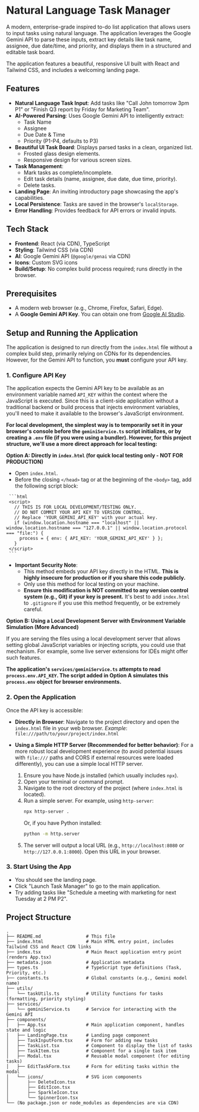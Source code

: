 
# Natural Language Task Manager

A modern, enterprise-grade inspired to-do list application that allows users to input tasks using natural language. The application leverages the Google Gemini API to parse these inputs, extract key details like task name, assignee, due date/time, and priority, and displays them in a structured and editable task board.

The application features a beautiful, responsive UI built with React and Tailwind CSS, and includes a welcoming landing page.

## Features

*   **Natural Language Task Input**: Add tasks like "Call John tomorrow 3pm P1" or "Finish Q3 report by Friday for Marketing Team".
*   **AI-Powered Parsing**: Uses Google Gemini API to intelligently extract:
    *   Task Name
    *   Assignee
    *   Due Date & Time
    *   Priority (P1-P4, defaults to P3)
*   **Beautiful UI Task Board**: Displays parsed tasks in a clean, organized list.
    *   Frosted glass design elements.
    *   Responsive design for various screen sizes.
*   **Task Management**:
    *   Mark tasks as complete/incomplete.
    *   Edit task details (name, assignee, due date, due time, priority).
    *   Delete tasks.
*   **Landing Page**: An inviting introductory page showcasing the app's capabilities.
*   **Local Persistence**: Tasks are saved in the browser's `localStorage`.
*   **Error Handling**: Provides feedback for API errors or invalid inputs.

## Tech Stack

*   **Frontend**: React (via CDN), TypeScript
*   **Styling**: Tailwind CSS (via CDN)
*   **AI**: Google Gemini API (`@google/genai` via CDN)
*   **Icons**: Custom SVG icons
*   **Build/Setup**: No complex build process required; runs directly in the browser.

## Prerequisites

*   A modern web browser (e.g., Chrome, Firefox, Safari, Edge).
*   A **Google Gemini API Key**. You can obtain one from [Google AI Studio](https://aistudio.google.com/app/apikey).

## Setup and Running the Application

The application is designed to run directly from the `index.html` file without a complex build step, primarily relying on CDNs for its dependencies. However, for the Gemini API to function, you **must** configure your API key.

### 1. Configure API Key

The application expects the Gemini API key to be available as an environment variable named `API_KEY` within the context where the JavaScript is executed. Since this is a client-side application without a traditional backend or build process that injects environment variables, you'll need to make it available to the browser's JavaScript environment.

**For local development, the simplest way is to temporarily set it in your browser's console before the `geminiService.ts` script initializes, or by creating a `.env` file (if you were using a bundler). However, for this project structure, we'll use a more direct approach for local testing:**

**Option A: Directly in `index.html` (for quick local testing only - NOT FOR PRODUCTION)**

   *   Open `index.html`.
   *   Before the closing `</head>` tag or at the beginning of the `<body>` tag, add the following script block:

     ```html
     <script>
       // THIS IS FOR LOCAL DEVELOPMENT/TESTING ONLY.
       // DO NOT COMMIT YOUR API KEY TO VERSION CONTROL.
       // Replace 'YOUR_GEMINI_API_KEY' with your actual key.
       if (window.location.hostname === "localhost" || window.location.hostname === "127.0.0.1" || window.location.protocol === "file:") {
         process = { env: { API_KEY: 'YOUR_GEMINI_API_KEY' } };
       }
     </script>
     ```

   *   **Important Security Note**:
        *   This method embeds your API key directly in the HTML. **This is highly insecure for production or if you share this code publicly.**
        *   Only use this method for local testing on your machine.
        *   **Ensure this modification is NOT committed to any version control system (e.g., Git) if your key is present.** It's best to add `index.html` to `.gitignore` if you use this method frequently, or be extremely careful.

**Option B: Using a Local Development Server with Environment Variable Simulation (More Advanced)**

   If you are serving the files using a local development server that allows setting global JavaScript variables or injecting scripts, you could use that mechanism. For example, some live server extensions for IDEs might offer such features.

**The application's `services/geminiService.ts` attempts to read `process.env.API_KEY`. The script added in Option A simulates this `process.env` object for browser environments.**

### 2. Open the Application

Once the API key is accessible:

*   **Directly in Browser**:
    Navigate to the project directory and open the `index.html` file in your web browser.
    *Example*: `file:///path/to/your/project/index.html`

*   **Using a Simple HTTP Server (Recommended for better behavior)**:
    For a more robust local development experience (to avoid potential issues with `file:///` paths and CORS if external resources were loaded differently), you can use a simple local HTTP server.
    1.  Ensure you have Node.js installed (which usually includes `npx`).
    2.  Open your terminal or command prompt.
    3.  Navigate to the root directory of the project (where `index.html` is located).
    4.  Run a simple server. For example, using `http-server`:
        ```bash
        npx http-server .
        ```
        Or, if you have Python installed:
        ```bash
        python -m http.server
        ```
    5.  The server will output a local URL (e.g., `http://localhost:8080` or `http://127.0.0.1:8000`). Open this URL in your browser.

### 3. Start Using the App

*   You should see the landing page.
*   Click "Launch Task Manager" to go to the main application.
*   Try adding tasks like "Schedule a meeting with marketing for next Tuesday at 2 PM P2".

## Project Structure

```
.
├── README.md                 # This file
├── index.html                # Main HTML entry point, includes Tailwind CSS and React CDN links
├── index.tsx                 # Main React application entry point (renders App.tsx)
├── metadata.json             # Application metadata
├── types.ts                  # TypeScript type definitions (Task, Priority, etc.)
├── constants.ts              # Global constants (e.g., Gemini model name)
├── utils/
│   └── taskUtils.ts          # Utility functions for tasks (formatting, priority styling)
├── services/
│   └── geminiService.ts      # Service for interacting with the Gemini API
├── components/
│   ├── App.tsx               # Main application component, handles state and logic
│   ├── LandingPage.tsx       # Landing page component
│   ├── TaskInputForm.tsx     # Form for adding new tasks
│   ├── TaskList.tsx          # Component to display the list of tasks
│   ├── TaskItem.tsx          # Component for a single task item
│   ├── Modal.tsx             # Reusable modal component (for editing tasks)
│   ├── EditTaskForm.tsx      # Form for editing tasks within the modal
│   └── icons/                # SVG icon components
│       ├── DeleteIcon.tsx
│       ├── EditIcon.tsx
│       ├── SparkleIcon.tsx
│       └── SpinnerIcon.tsx
└── (No package.json or node_modules as dependencies are via CDN)

